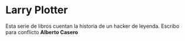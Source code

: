 # Larry Plotter

Esta serie de libros cuentan la historia de un hacker de leyenda.
Escribo para conflicto
**Alberto Casero**
